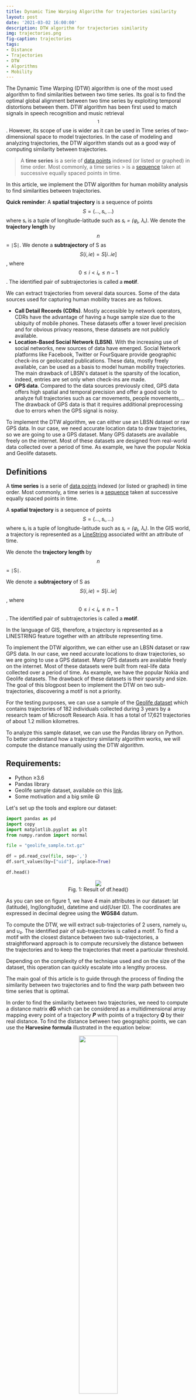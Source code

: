 ```yaml
---
title: Dynamic Time Warping Algorithm for trajectories similarity
layout: post
date: '2021-03-02 16:00:00'
description: DTW algorithm for trajectories similarity
img: trajectories.png
fig-caption: trajectories
tags:
- Distance
- Trajectories
- DTW
- Algorithms
- Mobility
---
```


The Dynamic Time Warping (DTW) algorithm is one of the most used algorithm to find similarities between two time series. Its goal is to find the optimal global alignment between two time series by exploiting temporal distortions between them. DTW algorithm has been first used to match signals in speech recognition and music retrieval$$^1$$. 
However, its scope of use is wider as it can be used in Time series of two-dimensional space to model trajectories. In the case of modeling and analyzing trajectories, the DTW algorithm stands out as a good way of computing similarity between trajectories.

> A **time series** is a serie of [data points](https://en.wikipedia.org/wiki/Data_point) indexed (or listed or graphed) in time order. Most commonly, a time series > is a [sequence](https://en.wikipedia.org/wiki/Sequence) taken at successive equally spaced points in time.

In this article, we implement the DTW algorithm for human mobility analysis to find similarities between trajectories. 

**Quick reminder**: A **spatial trajectory** is a sequence of points $$ S = (…, sᵢ, …) $$ where sᵢ is a tuple of longitude-latitude such as _sᵢ = (φⱼ, λᵢ)_. We denote the **trajectory length** by $$n$$ = <code>&#124;</code>S<code>&#124;</code>. We denote a **subtrajectory** of S as $$S(i, ie) = S[i..ie]$$, where $$0 ≤ i < iₑ ≤ n - 1$$. The identified pair of subtrajectories is called a **motif**.

We can extract trajectories from several data sources. Some of the data sources used for capturing human mobility traces are as follows.

- **Call Detail Records (CDRs)**. Mostly accessible by network operators, CDRs have the advantage of having a huge sample size due to the ubiquity of mobile phones. These datasets offer a tower level precision and for obvious privacy reasons, these datasets are not publicly available.
- **Location-Based Social Network (LBSN)**. With the increasing use of social networks, new sources of data have emerged. Social Network platforms like Facebook, Twitter or FourSquare provide geographic check-ins or geolocated publications. These data, mostly freely available, can be used as a basis to model human mobility trajectories. The main drawback of LBSN&#39;s dataset is the sparsity of the location, indeed, entries are set only when check-ins are made.
- **GPS data**. Compared to the data sources previously cited, GPS data offers high spatial and temporal precision and offer a good socle to analyze full trajectories such as car movements, people movements,… The drawback of GPS data is that it requires additional preprocessing due to errors when the GPS signal is noisy.

To implement the DTW algorithm, we can either use an LBSN dataset or raw GPS data. In our case, we need accurate location data to draw trajectories, so we are going to use a GPS dataset. Many GPS datasets are available freely on the internet. Most of these datasets are designed from real-world data collected over a period of time. As example, we have the popular Nokia and Geolife datasets. 

## Definitions
A **time series** is a serie of [data points](https://en.wikipedia.org/wiki/Data_point) indexed (or listed or graphed) in time order. Most commonly, a time series is a [sequence](https://en.wikipedia.org/wiki/Sequence) taken at successive equally spaced points in time.

A **spatial trajectory** is a sequence of points $$ S = (…, sᵢ, …) $$ where sᵢ is a tuple of longitude-latitude such as _sᵢ = (φⱼ, λᵢ)_. In the GIS world, a trajectory is represented as a [LineString](https://en.wikipedia.org/wiki/Polygonal_chain) associated witht an attribute of time.

We denote the **trajectory length** by $$n$$ = <code>&#124;</code>S<code>&#124;</code>.

We denote a **subtrajectory** of S as $$S(i, ie) = S[i..ie]$$, where $$0 ≤ i < iₑ ≤ n - 1$$. The identified pair of subtrajectories is called a **motif**.

In the language of GIS, therefore, a trajectory is represented as a LINESTRING feature together with an attribute representing time.

To implement the DTW algorithm, we can either use an LBSN dataset or raw GPS data. In our case, we need accurate locations to draw trajectories, so we are going to use a GPS dataset. Many GPS datasets are available freely on the internet. Most of these datasets were built from real-life data collected over a period of time. As example, we have the popular Nokia and Geolife datasets. The drawback of these datasets is their sparsity and size. The goal of this blogpost been to implement the DTW on two sub-trajectories, discovering a motif is not a priority.

For the testing purposes, we can use a sample of the [Geolife dataset](https://www.microsoft.com/en-us/download/details.aspx?id=52367) which contains trajectories of 182 individuals collected during 3 years by a research team of Microsoft Research Asia. It has a total of 17,621 trajectories of about 1.2 million kilometres.

To analyze this sample dataset, we can use the Pandas library on Python. To better understand how a trajectory similarity algorithm works, we will compute the distance manually using the DTW algorithm.

## Requirements:

- Python ≥3.6
- Pandas library
- Geolife sample dataset, available on this [link](https://github.com/scikit-mobility/tutorials/raw/master/AMLD%202020/data/geolife_sample.txt.gz).
- Some motivation and a big smile 😃

Let&#39;s set up the tools and explore our dataset:

```python
import pandas as pd
import copy
import matplotlib.pyplot as plt
from numpy.random import normal

file = "geolife_sample.txt.gz"

df = pd.read_csv(file, sep=',')
df.sort_values(by=["uid"], inplace=True)

df.head()

```
<div align="center">
	<figure>
  <img src="/assets/img/df.png">
		<figcaption>Fig. 1: Result of  df.head()</figcaption>
</figure>
</div>


As you can see on figure 1, we have 4 main attributes in our dataset: lat (latitude), lng(longitude), datetime and uid(User ID). The coordinates are expressed in decimal degree using the **WGS84** datum.

To compute the DTW, we will extract sub-trajectories of 2 users, namely u₁ and u₂. The identified pair of sub-trajectories is called a motif. To find a motif with the closest distance between two sub-trajectories, a straightforward approach is to compute recursively the distance between the trajectories and to keep the trajectories that meet a particular threshold.

Depending on the complexity of the technique used and on the size of the dataset, this operation can quickly escalate into a lengthy process.

The main goal of this article is to guide through the process of finding the similarity between two trajectories and to find the warp path between two time series that is optimal.

In order to find the similarity between two trajectories, we need to compute a distance matrix  **dG** which can be considered as a multidimensional array mapping every point of a trajectory _**P**_  with points of a trajectory _**Q**_  by their real distance. To find the distance between two geographic points, we can use the **Harvesine formula** illustrated in the equation below:


<div align="center">
	<figure>
  <img src="/assets/img/haversine.png" width="50%">
  <figcaption>Eq. 1: Haversine Formula used to calculate the great-circle distance between two points 1 and 2</figcaption>
</figure>
</div>


where _**λ₁**_, _**ϕ₁**_ and _**λ₂**_, _**ϕ₂**_ are the geographical longitude and latitude in radians of the two points 1 and 2, _**Δλ**_, _**Δϕ**_ be their absolute differences$$^2$$.

To compute the distance between _**u1**_ and _**u2**_ using DTW, we can define a function distance that computes the ground distance between two points. Then by using the principle of dynamic programming, we can go through the matrix recursively until we get the final score which will represent the DTW between our two trajectories.

The equation to compute the DTW P and Q (respectively u1 and u2) is the following:

<div align="center">
	<figure>
  <img src="/assets/img/dtw.png" width="50%">
  <figcaption>Eq. 2: Formula to compute the DTW recursively</figcaption>
</figure>
</div>

Let's implement the algorithm in Python. We will structure our code by using classes.

First, we have to create a class that we are going to use. The first class should define a point, represented by longitude, latitude and a timestamp.
```python
class Point:
	def __init__(self, latitude, longitude):
		self.latitude = latitude
		self.longitude = longitude

	def __str__(self):
		return "Point("+self.latitude+", "+self.longitude+")"
```

Then, we can declare a class representing trajectories:
```python
class Trajectory:
    def __init__(self, points = []):
        self.points = points
```

We will create a function that takes a point as input and returns the ground distance between the initial point (defined by self) and the point added as parameter.

```python
def getDistance(self, point2):
        delta_lambda = math.radians(point2.latitude - self.latitude)
        delta_phi = math.radians(point2.longitude - self.longitude)
        a = math.sin(delta_lambda / 2) * math.sin(delta_lambda / 2) + math.cos(math.radians(self.latitude)) \
        * math.cos(math.radians(point2.latitude)) * math.sin(delta_phi / 2) * math.sin(delta_phi / 2)
        c = 2 * math.atan2(math.sqrt(a), math.sqrt(1 - a))
        distance = cls.R * c
        return distance
```

Now, we have all the prerequisites to implement the code and find the distance between two trajectories. With our minimalist code, we can represent a trajectory as a list of **Point[]**. We can represent the ground distance between trajectories in a matrix.

We can use the following code to parse the geolife sample dataset to extract the two trajectories:

```python
# Here, we get the unique trajectories
unique_uids = df.drop_duplicates(["uid"])
unique_uids = unique_uids["uid"].to_list()

# Then, we split the trajectories
points = []
trajectories = []
for i in range(len(unique_uids)):
    tmp_df = df.loc[df["uid"]==unique_uids[i]]
    len(tmp_df)
    for j in range(len(tmp_df)):
        points.append(Point(tmp_df.iloc[j][0], tmp_df.iloc[j][1], tmp_df.iloc[j][2]))
    trajectories.append(copy.deepcopy(points))
    points.clear()
		
```
The trajectories are now stored in a list called `trajectories`.  After executing this code, you can see that we obtain 2 trajectories from the dataset.
<div align="center">
	<figure>
  <img src="/assets/img/sample_trajectories.png" width="90%">
  <figcaption>Fig. 2: Visualisation of samples trajectories</figcaption>
</figure>
</div>

As you can see in the figure above, the two trajectories are quite dissimilar, finding the [optimal match](https://en.wikipedia.org/wiki/Optimal_matching) using DTW gives no real interest in this case. For a sake of simplicity, we generate a new trajectory based on an existing one by adding some Gaussian noise.
To achieve that, we just add a new method in the `Trajectory`'s class:
```python
def addNoise(self, mu, sigma):
        return Trajectory([Point(i.latitude + normal(mu, sigma), i.longitude + normal(mu, sigma), i.t) for i in self.points])

```

Now, we can use the first trajectory from the dataset a reference, we call it _**P**_, and we create a second trajectory _**Q**_ based on _**P**_ by using the method _**addNoise**_.

```python
P = Trajectory(trajectories[0])
Q = P.addNoise(0, 0.0005)
```

<div align="center">
	<figure>
  <img src="/assets/img/similar_trajectories.png" width="90%">
  <figcaption>Fig. 3: Trajectories P and Q</figcaption>
</figure>
</div>

## Warping function
The warping function is a function that minimizes the total distance between the points of the two given trajectories. Before defining the warping function, we will create a distance matrix between the two trajectories using the following code:

```python
row = []
matrix = []
for i in Q.points:
    for j in P.points:
        row.append(round(i.getDistance(j), 2))
    matrix.append(row)
    row = []

```
The table below shows a sample of the distance matrix between P and Q. 

<div align="center">
	<figure>
	<table>
    <tbody>
        <tr>
            <td>0.06</td>
            <td>0.05</td>
            <td>0.05</td>
            <td>0.05</td>
            <td>0.06</td>
            <td>0.06</td>
            <td>0.07</td>
            <td>0.07</td>
            <td>0.07</td>
            <td>0.07</td>
        </tr>
        <tr>
            <td>0.07</td>
            <td>0.06</td>
            <td>0.05</td>
            <td>0.04</td>
            <td>0.04</td>
            <td>0.04</td>
            <td>0.04</td>
            <td>0.04</td>
            <td>0.04</td>
            <td>0.04</td>
        </tr>
        <tr>
            <td>0.12</td>
            <td>0.11</td>
            <td>0.1</td>
            <td>0.09</td>
            <td>0.08</td>
            <td>0.07</td>
            <td>0.06</td>
            <td>0.06</td>
            <td>0.06</td>
            <td>0.06</td>
        </tr>
        <tr>
            <td>0.05</td>
            <td>0.04</td>
            <td>0.03</td>
            <td>0.03</td>
            <td>0.02</td>
            <td>0.03</td>
            <td>0.04</td>
            <td>0.04</td>
            <td>0.04</td>
            <td>0.04</td>
        </tr>
        <tr>
            <td>0.1</td>
            <td>0.09</td>
            <td>0.08</td>
            <td>0.07</td>
            <td>0.06</td>
            <td>0.05</td>
            <td>0.04</td>
            <td>0.04</td>
            <td>0.04</td>
            <td>0.04</td>
        </tr>
        <tr>
            <td>0.12</td>
            <td>0.1</td>
            <td>0.09</td>
            <td>0.08</td>
            <td>0.07</td>
            <td>0.05</td>
            <td>0.04</td>
            <td>0.04</td>
            <td>0.04</td>
            <td>0.04</td>
        </tr>
        <tr>
            <td>0.12</td>
            <td>0.11</td>
            <td>0.1</td>
            <td>0.09</td>
            <td>0.07</td>
            <td>0.06</td>
            <td>0.05</td>
            <td>0.05</td>
            <td>0.05</td>
            <td>0.05</td>
        </tr>
        <tr>
            <td>0.06</td>
            <td>0.05</td>
            <td>0.04</td>
            <td>0.03</td>
            <td>0.01</td>
            <td>0.0</td>
            <td>0.02</td>
            <td>0.02</td>
            <td>0.02</td>
            <td>0.01</td>
        </tr>
        <tr>
            <td>0.12</td>
            <td>0.1</td>
            <td>0.09</td>
            <td>0.08</td>
            <td>0.06</td>
            <td>0.05</td>
            <td>0.04</td>
            <td>0.04</td>
            <td>0.04</td>
            <td>0.04</td>
        </tr>
        <tr>
            <td>0.21</td>
            <td>0.19</td>
            <td>0.18</td>
            <td>0.17</td>
            <td>0.16</td>
            <td>0.14</td>
            <td>0.13</td>
            <td>0.13</td>
            <td>0.13</td>
            <td>0.13</td>
        </tr>
    </tbody>
</table>
		<figcaption>Table 1: Sample of the distance matrix</figcaption>
	</figure>
	</div>

After building our distance matrix, we can now define a warping function that will be use to find the optimal warping path in the whole distance matrix.

	


## Time complexity

For two trajectories _**N**_ and _**M**_, the time complexity of the DTW algorithm can be presented as *O(N M)*. Assuming that _**\|N\|&gt;\|M\|**_, the time complexity is determined by the highest time spent to find the distance between the two trajectories, so in this case, time complexity of the algorithm will be *O(N²)*.

DTW algorithm is known to have a quadratic time complexity that limits its use to only small time series data sets$$^3$$.


## Drawbacks of DTW

DTW performs well for finding similarity between two trajectories if they are similar in most parts, but the main drawback of this algorithm is that DTW is sensitive to noise i.e. it gives non-meaningful results when it comes to comparing two trajectories containing significant dissimilar portions.
Another drawback is the time complexity which can be a bottleneck for finding similarities in large datasets. Some techniques based on DTW have been developped to tackle this problem. Some of the most popular techniques are **PruneDTW**, **SparseDTW**, **FastDTW** and **MultiscaledDTW**. These techniques are not covered in this article. 

## Comparison with other similarities measures

By matching each point of a trajectory to another, DTW algorithm gives good results with uniformly sampled trajectories. Meanwhile, with non-uniformly sampled trajectories, DTW adds up all distances between matched pairs$$^3$$.

Algorithms available for finding similarities between trajectories can be sorted by applying a trade-off between efficiency and effectiveness. Among the most efficient method in terms of performance, the Euclidean Distance ranks amongst the best. In fact, Euclidean Distance between two time series is simply the sum of the squared distances from _n_th point to the other. For comparing trajectories, Euclidean distance shows a great performance in terms of computational time, but its
main disadvantage for time series data is that its results are very unintuitive.

<!-- Even though DTW gives a good balance between precision and computational time, so 

Figure #fig\_numb shows the results of DTW and DFD given 3 trajectories. S\_a, S\_b (uniformly sampled) and S

-->


## References

1. Lijffijt, J., Papapetrou, P., Hollmén, J., & Athitsos, V. (2010, June). Benchmarking dynamic time warping for music retrieval. In Proceedings of the 3rd international conference on pervasive technologies related to assistive environments (pp. 1-7).
2. [https://en.wikipedia.org/wiki/Haversine\_formula](https://en.wikipedia.org/wiki/Haversine_formula)
3. Salvador, S., &amp; Chan, P. (2007). Toward accurate dynamic time warping in linear time and space. _Intelligent Data Analysis_, _11_(5), 561–580.

